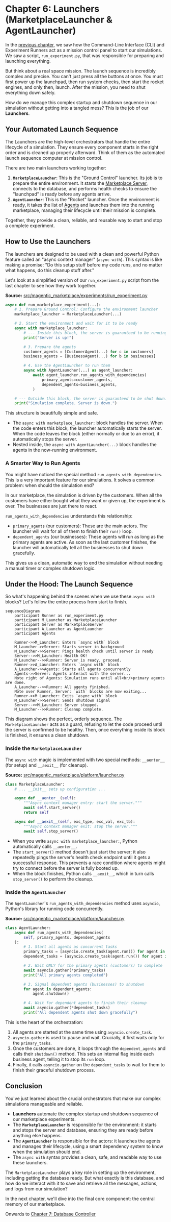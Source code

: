 # Chapter 6: Launchers (MarketplaceLauncher & AgentLauncher)

In the [previous chapter](05_command_line_interface__cli____experiment_runners_.md), we saw how the Command-Line Interface (CLI) and Experiment Runners act as a mission control panel to start our simulations. We saw a script, `run_experiment.py`, that was responsible for preparing and launching everything.

But think about a real space mission. The launch sequence is incredibly complex and precise. You can't just press all the buttons at once. You must first power up the launchpad, then run system checks, then start the rocket engines, and only then, launch. After the mission, you need to shut everything down safely.

How do we manage this complex startup and shutdown sequence in our simulation without getting into a tangled mess? This is the job of our **Launchers**.

## Your Automated Launch Sequence

The Launchers are the high-level orchestrators that handle the entire lifecycle of a simulation. They ensure every component starts in the right order and is cleaned up properly afterward. Think of them as the automated launch sequence computer at mission control.

There are two main launchers working together:

1.  **`MarketplaceLauncher`**: This is the "Ground Control" launcher. Its job is to prepare the entire environment. It starts the [Marketplace Server](03_marketplace_server_.md), connects to the database, and performs health checks to ensure the "launchpad" is ready before any agents arrive.
2.  **`AgentLauncher`**: This is the "Rocket" launcher. Once the environment is ready, it takes the list of [Agents](01_agents__baseagent__customeragent__businessagent__.md) and launches them into the running marketplace, managing their lifecycle until their mission is complete.

Together, they provide a clean, reliable, and reusable way to start and stop a complete experiment.

## How to Use the Launchers

The launchers are designed to be used with a clean and powerful Python feature called an "async context manager" (`async with`). This syntax is like making a promise: "Do this setup stuff before my code runs, and no matter what happens, do this cleanup stuff after."

Let's look at a simplified version of our `run_experiment.py` script from the last chapter to see how they work together.

**Source:** [src/magentic_marketplace/experiments/run_experiment.py](https://github.com/microsoft/multi-agent-marketplace/blob/main/packages/magentic-marketplace/src/magentic_marketplace/experiments/run_experiment.py)

```python
async def run_marketplace_experiment(...):
    # 1. Prepare Ground Control: Configure the environment launcher
    marketplace_launcher = MarketplaceLauncher(...)

    # 2. Start the environment and wait for it to be ready
    async with marketplace_launcher:
        # --- Inside this block, the server is guaranteed to be running! ---
        print("Server is up!")

        # 3. Prepare the agents
        customer_agents = [CustomerAgent(...) for c in customers]
        business_agents = [BusinessAgent(...) for b in businesses]

        # 4. Use the AgentLauncher to run them
        async with AgentLauncher(...) as agent_launcher:
            await agent_launcher.run_agents_with_dependencies(
                primary_agents=customer_agents,
                dependent_agents=business_agents,
            )

    # --- Outside this block, the server is guaranteed to be shut down. ---
    print("Simulation complete. Server is down.")
```

This structure is beautifully simple and safe.

*   The `async with marketplace_launcher:` block handles the server. When the code enters this block, the launcher automatically starts the server. When the code leaves the block (either normally or due to an error), it automatically stops the server.
*   Nested inside, the `async with AgentLauncher(...)` block handles the agents in the now-running environment.

### A Smarter Way to Run Agents

You might have noticed the special method `run_agents_with_dependencies`. This is a very important feature for our simulations. It solves a common problem: when should the simulation end?

In our marketplace, the simulation is driven by the customers. When all the customers have either bought what they want or given up, the experiment is over. The businesses are just there to react.

`run_agents_with_dependencies` understands this relationship:
*   `primary_agents` (our customers): These are the main actors. The launcher will wait for all of them to finish their `run()` loop.
*   `dependent_agents` (our businesses): These agents will run as long as the primary agents are active. As soon as the last customer finishes, the launcher will automatically tell all the businesses to shut down gracefully.

This gives us a clean, automatic way to end the simulation without needing a manual timer or complex shutdown logic.

## Under the Hood: The Launch Sequence

So what's happening behind the scenes when we use these `async with` blocks? Let's follow the entire process from start to finish.

```mermaid
sequenceDiagram
    participant Runner as run_experiment.py
    participant M_Launcher as MarketplaceLauncher
    participant Server as MarketplaceServer
    participant A_Launcher as AgentLauncher
    participant Agents

    Runner->>M_Launcher: Enters `async with` block
    M_Launcher->>Server: Starts server in background
    M_Launcher->>Server: Pings health check until server is ready
    Server-->>M_Launcher: Health OK!
    M_Launcher-->>Runner: Server is ready, proceed.
    Runner->>A_Launcher: Enters `async with` block
    A_Launcher->>Agents: Starts all agents concurrently
    Agents->>Server: Agents interact with the server...
    Note right of Agents: Simulation runs until all<br/>primary agents are done.
    A_Launcher-->>Runner: All agents finished.
    Note over Runner, Server: `with` blocks are now exiting...
    Runner->>M_Launcher: Exits `async with` block
    M_Launcher->>Server: Sends shutdown signal
    Server-->>M_Launcher: Server stopped.
    M_Launcher-->>Runner: Cleanup complete.
```

This diagram shows the perfect, orderly sequence. The `MarketplaceLauncher` acts as a guard, refusing to let the code proceed until the server is confirmed to be healthy. Then, once everything inside its block is finished, it ensures a clean shutdown.

### Inside the `MarketplaceLauncher`

The `async with` magic is implemented with two special methods: `__aenter__` (for setup) and `__aexit__` (for cleanup).

**Source:** [src/magentic_marketplace/platform/launcher.py](https://github.com/microsoft/multi-agent-marketplace/blob/main/packages/magentic-marketplace/src/magentic_marketplace/platform/launcher.py)

```python
class MarketplaceLauncher:
    # ... __init__ sets up configuration ...

    async def __aenter__(self):
        """Async context manager entry: start the server."""
        await self.start_server()
        return self

    async def __aexit__(self, exc_type, exc_val, exc_tb):
        """Async context manager exit: stop the server."""
        await self.stop_server()
```
*   When you write `async with marketplace_launcher:`, Python automatically calls `__aenter__`.
*   The `start_server()` method doesn't just start the server; it also repeatedly pings the server's health check endpoint until it gets a successful response. This prevents a race condition where agents might try to connect before the server is fully booted up.
*   When the block finishes, Python calls `__aexit__`, which in turn calls `stop_server()` to perform the cleanup.

### Inside the `AgentLauncher`

The `AgentLauncher`'s `run_agents_with_dependencies` method uses `asyncio`, Python's library for running code concurrently.

**Source:** [src/magentic_marketplace/platform/launcher.py](https://github.com/microsoft/multi-agent-marketplace/blob/main/packages/magentic-marketplace/src/magentic_marketplace/platform/launcher.py)

```python
class AgentLauncher:
    async def run_agents_with_dependencies(
        self, primary_agents, dependent_agents
    ):
        # 1. Start all agents as concurrent tasks
        primary_tasks = [asyncio.create_task(agent.run()) for agent in primary_agents]
        dependent_tasks = [asyncio.create_task(agent.run()) for agent in dependent_agents]

        # 2. Wait ONLY for the primary agents (customers) to complete
        await asyncio.gather(*primary_tasks)
        print("All primary agents completed")

        # 3. Signal dependent agents (businesses) to shutdown
        for agent in dependent_agents:
            agent.shutdown()

        # 4. Wait for dependent agents to finish their cleanup
        await asyncio.gather(*dependent_tasks)
        print("All dependent agents shut down gracefully")
```
This is the heart of the orchestration:
1.  All agents are started at the same time using `asyncio.create_task`.
2.  `asyncio.gather` is used to pause and wait. Crucially, it first waits only for the `primary_tasks`.
3.  Once the customers are done, it loops through the `dependent_agents` and calls their `shutdown()` method. This sets an internal flag inside each business agent, telling it to stop its `run` loop.
4.  Finally, it calls `asyncio.gather` on the `dependent_tasks` to wait for them to finish their graceful shutdown process.

## Conclusion

You've just learned about the crucial orchestrators that make our complex simulations manageable and reliable.

*   **Launchers** automate the complex startup and shutdown sequence of our marketplace experiments.
*   The **`MarketplaceLauncher`** is responsible for the environment: it starts and stops the server and database, ensuring they are ready before anything else happens.
*   The **`AgentLauncher`** is responsible for the actors: it launches the agents and manages their lifecycle, using a smart dependency system to know when the simulation should end.
*   The `async with` syntax provides a clean, safe, and readable way to use these launchers.

The `MarketplaceLauncher` plays a key role in setting up the environment, including getting the database ready. But what exactly is this database, and how do we interact with it to save and retrieve all the messages, actions, and logs from our simulation?

In the next chapter, we'll dive into the final core component: the central memory of our marketplace.

Onwards to [Chapter 7: Database Controller](07_database_controller_.md)